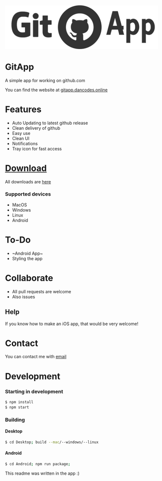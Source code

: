 ![](./Desktop/build/logo.png)
# GitApp

A simple app for working on github.com

You can find the website at [gitapp.dancodes.online](https://gitapp.dancodes.online)

# Features
 - Auto Updating to latest github release
 - Clean delivery of github
 - Easy use
 - Clean UI
 - Notifications
 - Tray icon for fast access
 
# [Download](https://github.com/dan-online/GitApp/releases)

All downloads are [here](https://github.com/dan-online/GitApp/releases)

### Supported devices
 - MacOS
 - Windows
 - Linux
 - Android

# To-Do
 - ~Android App~
 - Styling the app

# Collaborate
 - All pull requests are welcome
 - Also issues
 
## Help
If you know how to make an iOS app, that would be very welcome!

# Contact
You can contact me with [email](mailto:dan@dancodes.online)

# Development

### Starting in development
```bash
$ npm install
$ npm start
```

### Building
#### Desktop
```bash
$ cd Desktop; build --mac/--windows/--linux
```
#### Android
```bash
$ cd Android; npm run package;
```

This readme was written in the app :)

